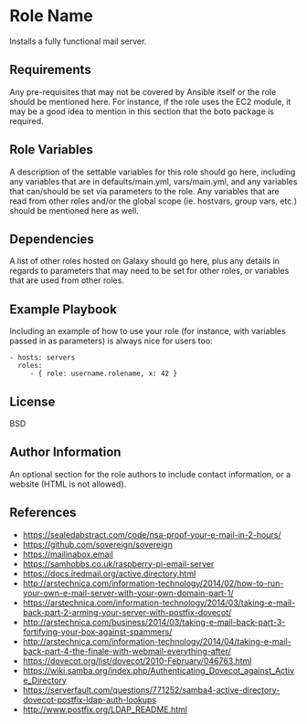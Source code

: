 Role Name
=========

Installs a fully functional mail server.

Requirements
------------

Any pre-requisites that may not be covered by Ansible itself or the role should be mentioned here. For instance, if the role uses the EC2 module, it may be a good idea to mention in this section that the boto package is required.

Role Variables
--------------

A description of the settable variables for this role should go here, including any variables that are in defaults/main.yml, vars/main.yml, and any variables that can/should be set via parameters to the role. Any variables that are read from other roles and/or the global scope (ie. hostvars, group vars, etc.) should be mentioned here as well.

Dependencies
------------

A list of other roles hosted on Galaxy should go here, plus any details in regards to parameters that may need to be set for other roles, or variables that are used from other roles.

Example Playbook
----------------

Including an example of how to use your role (for instance, with variables passed in as parameters) is always nice for users too:

    - hosts: servers
      roles:
         - { role: username.rolename, x: 42 }

License
-------

BSD

Author Information
------------------

An optional section for the role authors to include contact information, or a website (HTML is not allowed).

References
----------
- https://sealedabstract.com/code/nsa-proof-your-e-mail-in-2-hours/
- https://github.com/sovereign/sovereign
- https://mailinabox.email
- https://samhobbs.co.uk/raspberry-pi-email-server
- https://docs.iredmail.org/active.directory.html
- http://arstechnica.com/information-technology/2014/02/how-to-run-your-own-e-mail-server-with-your-own-domain-part-1/
- https://arstechnica.com/information-technology/2014/03/taking-e-mail-back-part-2-arming-your-server-with-postfix-dovecot/
- http://arstechnica.com/business/2014/03/taking-e-mail-back-part-3-fortifying-your-box-against-spammers/
- http://arstechnica.com/information-technology/2014/04/taking-e-mail-back-part-4-the-finale-with-webmail-everything-after/
- https://dovecot.org/list/dovecot/2010-February/046763.html
- https://wiki.samba.org/index.php/Authenticating_Dovecot_against_Active_Directory
- https://serverfault.com/questions/771252/samba4-active-directory-dovecot-postfix-ldap-auth-lookups
- http://www.postfix.org/LDAP_README.html


